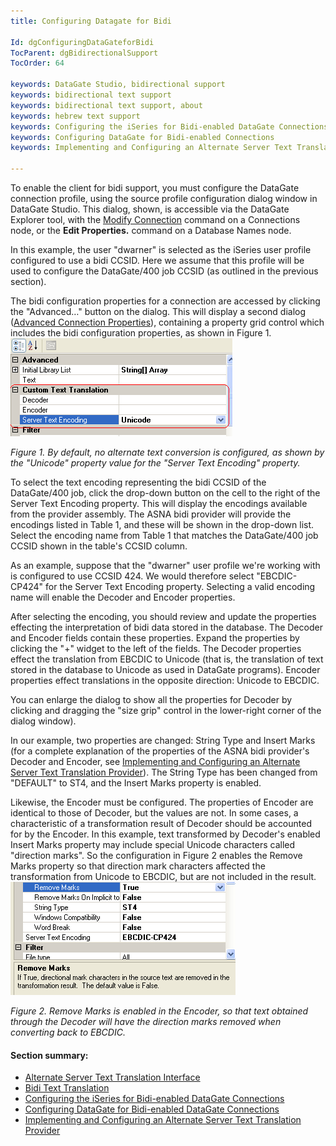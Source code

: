 ```yaml
---
title: Configuring Datagate for Bidi

Id: dgConfiguringDataGateforBidi
TocParent: dgBidirectionalSupport
TocOrder: 64

keywords: DataGate Studio, bidirectional support
keywords: bidirectional text support
keywords: bidirectional text support, about
keywords: hebrew text support
keywords: Configuring the iSeries for Bidi-enabled DataGate Connections
keywords: Configuring DataGate for Bidi-enabled Connections
keywords: Implementing and Configuring an Alternate Server Text Translation Provider

---
```


To enable the client for bidi support, you must configure the DataGate connection profile, using the source profile configuration dialog window in DataGate Studio. This dialog, shown, is accessible via the DataGate Explorer tool, with the [Modify Connection](dgModifyingaConnection.html) command on a Connections node, or the **Edit Properties.** command on a Database Names node.

In this example, the user "dwarner" is selected as the iSeries user profile configured to use a bidi CCSID. Here we assume that this profile will be used to configure the DataGate/400 job CCSID (as outlined in the previous section).

The bidi configuration properties for a connection are accessed by clicking the "Advanced…" button on the dialog. This will display a second dialog ([Advanced Connection Properties](dgAdvancedConnectionProperties.html)), containing a property grid control which includes the bidi configuration properties, as shown in Figure 1.
![" align="middle](Images/dgCustomTextTrans.bmp)

*Figure 1. By default, no alternate text conversion is configured, as shown by the "Unicode" property value for the "Server Text Encoding" property.* 

To select the text encoding representing the bidi CCSID of the DataGate/400 job, click the drop-down button on the cell to the right of the Server Text Encoding property. This will display the encodings available from the provider assembly. The ASNA bidi provider will provide the encodings listed in Table 1, and these will be shown in the drop-down list. Select the encoding name from Table 1 that matches the DataGate/400 job CCSID shown in the table's CCSID column.

As an example, suppose that the "dwarner" user profile we're working with is configured to use CCSID 424. We would therefore select "EBCDIC-CP424" for the Server Text Encoding property. Selecting a valid encoding name will enable the Decoder and Encoder properties.

After selecting the encoding, you should review and update the properties effecting the interpretation of bidi data stored in the database. The Decoder and Encoder fields contain these properties. Expand the properties by clicking the "+" widget to the left of the fields. The Decoder properties effect the translation from EBCDIC to Unicode (that is, the translation of text stored in the database to Unicode as used in DataGate programs). Encoder properties effect translations in the opposite direction: Unicode to EBCDIC.

You can enlarge the dialog to show all the properties for Decoder by clicking and dragging the "size grip" control in the lower-right corner of the dialog window).

In our example, two properties are changed: String Type and Insert Marks (for a complete explanation of the properties of the ASNA bidi provider's Decoder and Encoder, see [ Implementing and Configuring an Alternate Server Text Translation Provider](dgAlternateServerTextTranslationProvider.html)). The String Type has been changed from "DEFAULT" to ST4, and the Insert Marks property is enabled.

Likewise, the Encoder must be configured. The properties of Encoder are identical to those of Decoder, but the values are not. In some cases, a characteristic of a transformation result of Decoder should be accounted for by the Encoder. In this example, text transformed by Decoder's enabled Insert Marks property may include special Unicode characters called "direction marks". So the configuration in Figure 2 enables the Remove Marks property so that direction mark characters affected the transformation from Unicode to EBCDIC, but are not included in the result.
![" align="middle](Images/dgRemovemarks.bmp)

*Figure 2. Remove Marks is enabled in the Encoder, so that text obtained through the Decoder will have the direction marks removed when converting back to EBCDIC.* 

#### Section summary:

- [Alternate Server Text Translation Interface](dgAlternateServerTextTrans.html)
- [Bidi Text Translation](dgBidiTextTranslation.html)
- [Configuring the iSeries for Bidi-enabled DataGate Connections](dgConfiguringiSeriesforBidi.html)
- [Configuring DataGate for Bidi-enabled DataGate Connections](dgConfiguringDataGateforBidi.html)
- [Implementing and Configuring an Alternate Server Text 
	  		Translation Provider](dgAlternateServerTextTranslationProvider.html)

